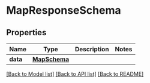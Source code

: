 # MapResponseSchema

## Properties
Name | Type | Description | Notes
------------ | ------------- | ------------- | -------------
**data** | [**MapSchema**](MapSchema.md) |  | 

[[Back to Model list]](../README.md#documentation-for-models) [[Back to API list]](../README.md#documentation-for-api-endpoints) [[Back to README]](../README.md)

